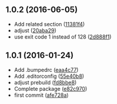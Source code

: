 <a name="1.0.2"></a>
## 1.0.2 (2016-06-05)

* Add related section ([11381f4](https://github.com/kikobeats/git-dirty/commit/11381f4))
* adjust ([20aba29](https://github.com/kikobeats/git-dirty/commit/20aba29))
* use exit code 1 instead of 128 ([2d888f1](https://github.com/kikobeats/git-dirty/commit/2d888f1))



<a name="1.0.1"></a>
## 1.0.1 (2016-01-24)


* Add .bumpedrc ([eaa4c77](https://github.com/kikobeats/git-dirty/commit/eaa4c77))
* Add .editorconfig ([55e40b8](https://github.com/kikobeats/git-dirty/commit/55e40b8))
* adjust prebuild ([fd8bbe8](https://github.com/kikobeats/git-dirty/commit/fd8bbe8))
* Complete package ([e82c970](https://github.com/kikobeats/git-dirty/commit/e82c970))
* first commit ([afe728a](https://github.com/kikobeats/git-dirty/commit/afe728a))



